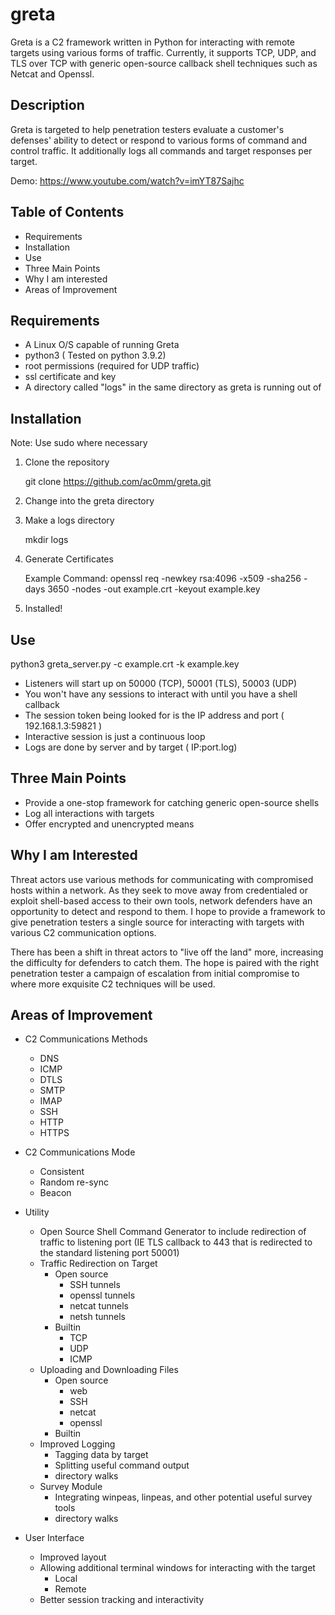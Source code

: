 # greta

Greta is a C2 framework written in Python for interacting with remote targets using various forms of traffic. Currently, it supports TCP, UDP, and TLS over TCP with generic open-source callback shell techniques such as Netcat and Openssl. 

## Description

Greta is targeted to help penetration testers evaluate a customer's defenses' ability to detect or respond to various forms of command and control traffic. It additionally logs all commands and target responses per target.

Demo: https://www.youtube.com/watch?v=imYT87Sajhc

## Table of Contents

  - Requirements
  - Installation
  - Use
  - Three Main Points
  - Why I am interested
  - Areas of Improvement

## Requirements
  - A Linux O/S capable of running Greta
  - python3 ( Tested on python 3.9.2)
  - root permissions (required for UDP traffic)
  - ssl certificate and key
  - A directory called "logs" in the same directory as greta is running out of

## Installation

Note: Use sudo where necessary

1. Clone the repository

   git clone https://github.com/ac0mm/greta.git

2. Change into the greta directory

3. Make a logs directory

     mkdir logs

4. Generate Certificates

    Example Command:
       openssl req -newkey rsa:4096 -x509 -sha256 -days 3650 -nodes -out example.crt -keyout example.key
          
5. Installed!

## Use

  python3 greta_server.py -c example.crt -k example.key

  - Listeners will start up on 50000 (TCP), 50001 (TLS), 50003 (UDP)
  - You won't have any sessions to interact with until you have a shell callback
  - The session token being looked for is the IP address and port ( 192.168.1.3:59821 )
  - Interactive session is just a continuous loop
  - Logs are done by server and by target ( IP:port.log)

## Three Main Points
  - Provide a one-stop framework for catching generic open-source shells
  - Log all interactions with targets
  - Offer encrypted and unencrypted means

## Why I am Interested

Threat actors use various methods for communicating with compromised hosts within a network. As they seek to move away from credentialed or exploit shell-based access to their own tools, network defenders have an opportunity to detect and respond to them. I hope to provide a framework to give penetration testers a single source for interacting with targets with various C2 communication options. 

There has been a shift in threat actors to "live off the land" more, increasing the difficulty for defenders to catch them. The hope is paired with the right penetration tester a campaign of escalation from initial compromise to where more exquisite C2 techniques will be used.

## Areas of Improvement

- C2 Communications Methods
  - DNS
  - ICMP
  - DTLS
  - SMTP
  - IMAP
  - SSH
  - HTTP
  - HTTPS
   
- C2 Communications Mode
  - Consistent
  - Random re-sync
  - Beacon
 
- Utility
  - Open Source Shell Command Generator to include redirection of traffic to listening port (IE TLS callback to 443 that is redirected to the standard listening port 50001)
  - Traffic Redirection on Target
    - Open source
      - SSH tunnels
      - openssl tunnels
      - netcat tunnels
      - netsh tunnels
    - Builtin
      - TCP
      - UDP
      - ICMP
  - Uploading and Downloading Files
    - Open source
      - web
      - SSH
      - netcat
      - openssl
    - Builtin
  - Improved Logging
    - Tagging data by target
    - Splitting useful command output
    - directory walks
  - Survey Module
    - Integrating winpeas, linpeas, and other potential useful survey tools
    - directory walks

- User Interface
  - Improved layout
  - Allowing additional terminal windows for interacting with the target
    - Local
    - Remote
  - Better session tracking and interactivity
